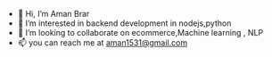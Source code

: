 - 👋 Hi, I’m Aman Brar
- 👀 I’m interested in backend development in nodejs,python
- 💞️ I’m looking to collaborate on ecommerce,Machine learning , NLP
- 📫 you can  reach me at aman1531@gmail.com

<!---
Aman1531/Aman1531 is a ✨ special ✨ repository because its `README.md` (this file) appears on your GitHub profile.
You can click the Preview link to take a look at your changes.
--->
